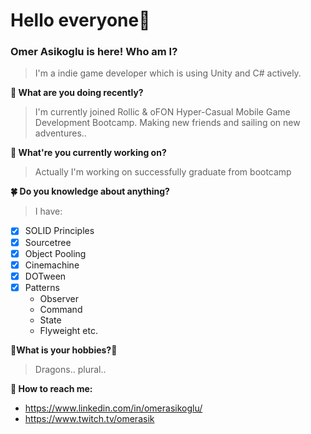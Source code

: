 # Hello everyone:mage:
### Omer Asikoglu is here! Who am I?
>I'm a indie game developer which is using Unity and C# actively.

**:tropical_fish: What are you doing recently?**
>I'm currently joined Rollic & oFON Hyper-Casual Mobile Game Development Bootcamp. Making new friends and sailing on new adventures..

**:whale2: What're you currently working on?**
>Actually I'm working on successfully graduate from bootcamp

**:four_leaf_clover: Do you knowledge about anything?**
 
 >I have:
 - [x] SOLID Principles 
 - [X] Sourcetree
 - [x] Object Pooling
 - [x] Cinemachine
 - [x] DOTween
 - [x] Patterns
   - Observer
   - Command
   - State
   - Flyweight etc.

**:dragon_face:What is your hobbies?:dragon_face:**
> Dragons.. plural..


**:angel: How to reach me:**
   - https://www.linkedin.com/in/omerasikoglu/
   - https://www.twitch.tv/omerasik
